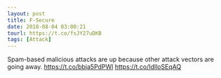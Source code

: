 ```yaml
---
layout: post
title: F-Secure
date: 2018-08-04 03:00:21
tourl: https://t.co/fsJY27uDKB
tags: [Attack]
---
```

Spam-based malicious attacks are up because other attack vectors are going away.
https://t.co/bbja5PdPWl https://t.co/IdlloSEqAQ